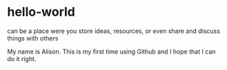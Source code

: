 # hello-world
can be a place were you store ideas, resources, or even share and discuss things with others

My name is Alison.
This is my first time using Github and I hope that I can do it right.
